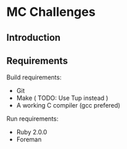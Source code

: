 MC Challenges
=============
  
Introduction
------------

Requirements
------------

Build requirements:  
* Git
* Make ( TODO: Use Tup instead )
* A working C compiler (gcc prefered)

Run requirements:
* Ruby 2.0.0
* Foreman
